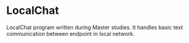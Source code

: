 # LocalChat
LocalChat program written during Master studies. It handles basic text communication between endpoint in local network. 
